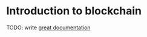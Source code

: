 # Introduction to blockchain

TODO: write [great documentation](http://jacobian.org/writing/what-to-write/)
